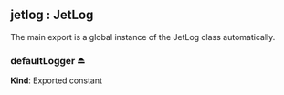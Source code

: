 <a name="module_jetlog"></a>

## jetlog : JetLog
The main export is a global instance of the JetLog class automatically.

<a name="exp_module_jetlog--defaultLogger"></a>

### defaultLogger ⏏
**Kind**: Exported constant  
